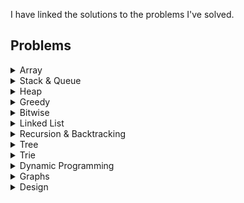 I have linked the solutions to the problems I've solved.

## Problems

<details>
  <summary>Array</summary>

**Array**
- [ ] [Remove duplicates from sorted array](./other/array/logicmojo/01-remove-duplicates.md)
- [ ] [Search insert position](./other/array/02-search-insert-position.md)
- [ ] [Fibonacci series](./other/array/03-fibinacci-series.md)
- [ ] [Spiral matrix](./other/array/18-spiral-matrix.md)

- [ ] [Find the smallest and second smallest element in an array](./other/array/21-smallest-2nSmallest.md)
- [ ] [First missing positive](./other/array/15-first-missing-positive.md)
- [x] [Sort 0s 1s 2s](./other/array/15-sort-0-1-2-array.md)

- [x] [Kadane algorithm](./other/array/kadane-algorithm.md)
- [x] [Majority element ( > n/2 times )](./other/array/majority-element-by2.md)
- [x] [Majority element ( > n/3 times ) ](./other/array/majority-element-by3.md)

- [x] [Two sum](./other/array/two-sum.md)
- [ ] [Two sum ii](./other/array/two-sum-ii.md)
- [x] [Three sum](./other/array/three-sum.md)

- [ ] [Rain water tapping](./other/array/rain-water-tapping.md)
- [ ] [Product of array except self](./other/array/product-except-self.md)

- [ ] [Search min in rotated sorted array](./other/array/search-min-rot-sort.md)
- [ ] [Search in rotated sorted array](./other/array/search-rotated-sort-array.md)
- [ ] [Search in rotated sorted array - ii](./other/array/search-rotated-sort-array-2.md)

- [ ] [Contains Duplicate](./other/array/contains-duplicate.md)
- [ ] [Container with most water](./other/array/container-most-water.md)
- [ ] [Maximum product subarray](./other/array/max-prod-subarray.md)

- [ ] [Merge two overlapping intervals](./other/array/merge-two-overlapping-intervals.md)
- [ ] [Valid parenthesis](./other/array/valid-parenthesis.md)
- [ ] [Missing Number](./other/array/missing-number.md)
- [ ] [Valid Sudoku](./other/array/valid-sudoku.md)
- [ ] [Valid Palindrome](./other/array/valid-palindrome.md)
- [ ] [Set Matrix Zeros](./other/array/set-matrix-zeros.md)
- [ ] [Longest Consecutive Sequence](./other/array/longest-consecutive-seq.md)

- [ ] [Next Permutation](./other/array/next-permutation.md)

- [ ] [Count Palindromic substrings](./other/array/cnt-palindromic-subtr.md)
- [ ] [Convert Roman to Integer](./other/array/roman-to-int.md)
- [ ] [Convert Integer to Roman](./other/array/int-to-roman.md)


**TODO:**
- [ ] Transpose of matrix
- [ ] Rotate Image
- [ ] Maximum Value in increasing - decreasing array
- [ ] Matrix Rotation in place
- [ ] Celebrity Problem
- [ ] Quicksort implementation - Kth smallest
- [ ] Median of two sorted array
- [ ] Maximum of all subarrays of size K 


**Sliding Window: Fixed**

**Sliding Window: Variable**
- [ ] [Minimum Window Substring](./other/array/min-window-substring.md)
- [ ] [Longest substring without repeating characters](./other/array/longest-substr-wo-repeat.md)
- [ ] [Longest Repeating Character Replacement](./other/array/longest-repeatn-char-replacement.md)
- [x] [Group Anagrams](./other/array/group.anagrams.md)

- [ ] [Longest subarray with sum k](./other/map/longest-subarray-sum-k.md)
- [ ] [Count of subarrays with sum k](./other/map/count-subarray-sum-k.md)


- [ ] [Maximum sum of distinct subarrays with size k](./other/array/max-sum-distinct-subarray-size-k.md)
- [ ] [First Negative Integer in every window of size k](./other/array/first-negative-in-subarray-size-k.md)

</details>

<details>
  <summary>Stack & Queue</summary>

- [x] [NGR - Next Greatest Right](./other/stack/ngr.md)
- [x] [NSL - Next Smallest Left](./other/stack/nsl.md)
- [x] [Stock Span](./other/stack/stock-span.md)
- [x] [Max area Histogram](./other/stack/max-area-histogram.md)
- [x] [Daily Temperatures](./other/stack/daily-temperatures.md)

</details>

<details>
  <summary>Heap</summary>

- [x] [kth Largest element](./other/heap/kth-largest.md)
- [x] [Return K largest elements](./other/heap/kth-largest-elements-list.md)
- [x] [K Most frequenct elements](./other/heap/kth-frequence.md)
- [x] [Closest Points to origin](./other/heap/closest-to-origin.md)
- [ ] [Frequency Sort](.other/heap/frequency-sort.md)

</details>

<details>
  <summary>Greedy</summary>

- [x] [Jump Game](./other/greedy/jump-game-i.md)
- [x] [Gas Station](./other/greedy/gas-station.md)

- [x] [N Meetings in one room](./other/greedy/n-meetings.md)
- [x] [Maximum Meetings in One Room (N meeting extended)](./other/greedy/max-meetings.md)
- [x] [Maximum Platforms](./other/greedy/maximum-platforms.md)
- [x] [Job Sequencing](./other/greedy/job-sequencing.md)

- [x] [Fractional Knapsack](./other/greedy/fractional-knapsack.md)
- [x] [Huffman Encoding](./other/greedy/huffman-encoding.md)
- [x] [Min cost of ropes](./other/greedy/min-cost-ropes.md)
- [x] [Chocolate distribution problem](./other/greedy/chocolate-distribution.md)

</details>

<details>
  <summary>Bitwise</summary>

- [ ] [Count number of ones](./other/bitwise/01-one-bits.md)
- [ ] [Counting Bits](./other/bitwise/02-counting-bits.md)
- [ ] [Reverse Bits](./other/bitwise/03-reverse-bits.md)

</details>

<details>
  <summary>Linked List</summary>

- [ ] [Reverse a List](./other/list/01-reverse-list.md)

- [ ] [Check if the List has a cycle](./other/list/02-hasCycle.md)
- [ ] [Find the length of the Cycle](./other/list/03-Length-of-cycle.md)
- [ ] [Get the starting-node of the cycle](./other/list/04-starting-node.md)

- [ ] [Find the intersection node of two Lists](./other/list/05-intersection-node-two-lists.md)

- [ ] [Middle of a List](./other/list/06-middle-of-list.md)
- [ ] [Check Palindrome](./other/list/10-check-palindrome.md)

- [ ] [Get Nth node from end of LinkedList](./other/list/07-end-of-list.md)
- [ ] [Remove Nth node from end of LinkedList](./other/list/08-remove-nth-node-from-end.md)

- [ ] [Merge Two sorted LinkedList](./other/list/09-merge-two-sorted-list.md)
- [ ] [Merge K sorted LinkedList](./other/list/merge-k-sorted-lists.md)

- [ ] [Add two linked lists](./other/list/11-add-two-lists.md)
- [ ] [Add two number](./other/list/15-add-two-numbers.md)

- [ ] [Flattening a linked list](./other/list/12-flattening-a-list.md)

- [ ] [Reverse a linked list in k-groups](./other/list/13-reverse-nodes-in-k.md)
- [ ] [Rotate a LinkedList](./other/list/14-rotate-list-k.md)

</details>

<details>
  <summary>Recursion & Backtracking</summary>

- [x] [Subsets-I](./other/recur_backtrack/01-subset-I.md)
- [x] [Subsets-II](./other/recur_backtrack/02-subset-II.md)
- [x] [Permutation-I](./other/recur_backtrack/03-permutation-I.md)
- [x] [Permutation-II](./other/recur_backtrack/04-permutation-II.md)
- [x] [Combination-sum-I](./other/recur_backtrack/05-combination-i.md)
- [x] [Combination-sum-II](./other/recur_backtrack/06-combination-ii.md)
- [x] [N Queens - I](./other/recur_backtrack/02-n-queens-I.md)
- [x] [Word Search](./other/recur_backtrack/01-word-search.md)
- [x] [Generate Correct Parenthesis](./other/recur_backtrack/generate-parenthesis.md)

**TODO:**
- [ ] [Combination-sum-iii]()
- [ ] [Kth Permutation Sequence]()
- [ ] [N Queens - II]()
- [ ] [Rat Maze Problem]()
- [ ] [Knight Walk Problem]()
- [ ] [Pow(x, n)]()
- [ ] [Sudoku Solver]()
- [ ] [M Coloring Problem]()
</details>

<details>
  <summary>Tree</summary>

[Leetcode Tree Constructor](./other/tree/tree-constructor.md)

- [ ] [InOrder Traversal- Recursive & Iterative](./other/tree/01-in-order.md)
- [ ] [Preorder Traversal - Recursive & Iterative](./other/tree/02-pre-order.md)
- [ ] [Postorder Traversal - Recursive & Iterative](./other/tree/03-post-order.md)
- [ ] [kth smallest in BST](./other/tree/04-kth-smallest.md)
- [ ] [Sum root to leaf](./other/tree/05-sum-root-to-leaf.md)
- [ ] [Boundary nodes](./other/tree/06-boundary-nodes.md)
- [ ] [Depth of a BT](./other/tree/07-depth-of-bt.md)
- [ ] [Sum of all nodes](./other/tree/08-sum-of-all-nodes.md)
- [ ] [Level order traversal](./other/tree/09-level-order-traversal.md);
- [ ] [ZigZag order traversal](./other/tree/10-zigzag-order-traversal.md)
- [ ] [Odd even level difference](./other/tree/11-odd-even-level-diff.md)
- [ ] [Count the number of leaf nodes](./other/tree/12-no-of-leaf-nodes.md)
- [ ] [Diameter of a Btree](./other/tree/13-diameter-of-btree.md)
- [ ] [Is the BTree Balanced](./other/tree/14-balanced-tree.md)
- [ ] [Left View](./other/tree/15-left-view.md)
- [ ] [Right View](./other/tree/16-right-view.md)
- [ ] [Vertical Order Traversal](./other/tree/17-vertical-order-traversal.md)
- [ ] [Top View](./other/tree/18-top-view.md)
- [ ] [Bottom View](./other/tree/19-bottom-view.md)
- [ ] [Path to Node](./other/tree/20-path-to-node.md)
- [ ] [Max Path sum](./other/tree/21-max-path-sum.md)
- [ ] [Construct a binary tree from preorder](./other/tree/22-construct-tree-preorder.md)
- [ ] [Construct a binary tree from inorder and preorder](./other/tree/23-construct-tree-inorder-preorder.md)
- [ ] [Same Tree](./other/tree/same-tree.md)
- [ ] [Is the BTree Symmetric](./other/tree/25-is-tree-symmetric.md)
- [ ] [Least common ancestor - Binary Tree](./other/tree/26-lca.md)
- [ ] [Least common ancestor - Binary Search Tree](./other/tree/27-lca-bst.md)
- [ ] [Maximum width of a Binary Tree](./other/tree/27-max-width-of-btree.md)
- [ ] [Serialize and Deserialize a Btree](./other/tree/28-serialize-deserialize-btree.md)
- [ ] [Is sub-tree](./other/tree/29-is-subtree.md)
- [ ] [Good Nodes](./other/tree/good-node.md)
- [ ] [Invert a BTree](./other/tree/invert-btree.md)
- [ ] [Merge two BTree](./other/tree/merge-two-btree.md)
- [ ] [Sorted Array to Balanced BTree](./other/tree/sorted-balancedBtree.md)
- [ ] [Triangle min path sum](./other/tree/triangle.md)
- [ ] [Valid BTree](./other/tree/valid-btree.md)
- [ ] [House Robber III](./other/tree/house-robber-iii.md)
- [ ] [Bottom Left Tree Value](./other/tree/bottom-left.md)
- [ ] [Trim BST](./other/tree/trim-bst.md)
- [ ] [Has Path Sum](./other/tree/has-path-sum.md)
- [ ] [BST Iterator](./other/tree/bst-iterator.md)
- [ ] [Populating Next Right Pointers](./other/tree/next-right-ptr.md)

**TODO:**
- [ ] [Siblings & Cousins]
- [ ] [Burn a tree]

</details>

<details>
  <summary>Trie</summary>

- [x] [Build a Trie](./other/trie/implement-trie.md)
- [ ] [Design Add & Search Words](./other/trie/add-search-words.md)

</details>

<details>
  <summary>Dynamic Programming</summary>

**Patterns**
- [ ] [0/1 Knapsack](./other/dp/generic-algorithm.md)
- [ ] [Unbounded Knapsack](./other/dp/generic-algorithm.md)
- [ ] [Min Max Subsequences](./other/dp/generic-algorithm.md)
- [ ] [Partition DP](./other/dp/generic-algorithm.md)

**Mix DP**
- [x] [Climbing Stairs](./other/dp/I-01-climbing-stairs.md)
- [x] [House Robber](./other/dp/I-02-house-robber.md)
- [x] [House Robber II](./other/dp/I-02-house-robber-ii.md)
- [x] [Min cost climbing stairs](./other/dp/min-cost-climbstairs.md)
- [x] [Decode Ways](./other/dp/I-04-decode-ways.md)
- [x] [Pascal's Triangle](./other/dp/pascals-triangle.md)
- [x] [Unique Paths](./other/dp/I-03-unique-paths.md)
- [x] [Word Break](./other/dp/I-05-work-break.md)
- [x] [Buy and Sell Stock I](./other/array/stock-buy-sell.md)
- [x] [Buy and Sell Stock II](./other/array/stock-buy-sell-ii.md)
- [x] [Buy and Sell Stock III](./other/array/stock-buy-sell-iii.md)
- [x] [Buy and Sell Stock IV](./other/array/stock-buy-sell-iv.md)
- [x] [Best time to buy/sell stock with cooldown](./other/dp/I-2dp-buy-sell-cooldown.md)
- [x] [Jump Game - II](./other/greedy/jump-game-ii.md)
- [x] [Jump Game - III](./other/greedy/jump-game-iii.md)
- [ ] [Unique BST](./other/dp/unique-bst.md)
- [ ] [Perfect Squares](./other/dp/perfect-squares.md)
- [ ] [Regular Expression Matching](./other/dp/regex-matching.md)
- [ ] [All Possible Full Binary Tree](./other/dp/all-possible-fbt.md)
- [ ] [Stone Game I](./other/dp/stone-game-i.md)
- [ ] [Integer Break](./other/dp/integer-break.md)

**I. 2-DP:**:
- [x] [Interleaving String](./other/dp/I-2dp-interleaving-string.md)
- [x] [Longest Increasing Path in matrix](./other/dp/I-2dp-lip-matrix.md)
- [ ] [Distinct Subsequence](./other/dp/I-2dp-distinct-subseq.md)
- [ ] [Unique Paths II](./other/dp/I-2dp-unique-path-2.md)
- [ ] [Minimum Path Sum](./other/dp/II-2dp-min-path-sum.md)
- [ ] [Maximal Squared](./other/dp/maximal-square.md)
- [ ] [Paint Houses - I](./other/dp/paint-houses-i.md)

**II. 0/1 Knapsack**
- [x] [Knapsack problem](./other/dp/I-01-knapsack.md)
- [x] [Subset sum problem](./other/dp/I-02-subset-sum.md)
- [ ] [Count of subset problem - Perfect Sum](./other/dp/I-03-count-of-subset.md)
- [x] [Equal Partition problem](./other/dp/I-04-equal-partition.md)
- [ ] [Minimum subset sum difference](./other/dp/I-05-minimum-subset-sum-diff.md)
- [ ] [No. of subset with given difference](./other/dp/I-06-#-subset-diff.md)
- [x] [Target sum](./other/dp/I-07-target-sum.md)

**III. Unbounded Knapsack**
- [x] [Rod cutting problem](./other/dp/II-1-rod-cutting.md)
- [x] [Coin Change 1 - min coins](./other/dp/II-2-coin-change-i.md)
- [x] [Coin Change 2 - max ways](./other/dp/II-3-coin-change-ii.md)
- [x] [Combination IV](./other/dp/combination-sum-iv.md)

**IV. Subsequence - Substring**
- [x] [Length - Longest Common Subsequence](./other/dp/III-01-lcs.md)
- [x] [Print - Longest Common Subsequence](./other/dp/III-03-print-lcs.md)

- [ ] [Length - Longest common substring](./other/dp/III-02-lc-substring.md)

- [ ] [Length - Shortest Common Supersequence](./other/dp/III-04-length-scs.md)
- [ ] [Print - Shortest Common Supersequence](./other/dp/III-05-print-scs.md)

- [ ] [Minimum number insertion or deletion](./other/dp/III-06-min-insertion-deletion.md)
- [ ] [Minimum number of deletions to make a palindrome](./other/dp/III-08-min-deletion-palindrome.md)

- [ ] [Edit Distance](./other/dp/III-edit-distance.md)

- [x] [Longest Palindromic subsequence](./other/dp/III-07-lps.md)
- [ ] [Longest repeating subsequence](./other/dp/III-09-longest-repeating-subseq.md)
- [x] [Longest increasing subsequence](./other/dp/III-10-longest-increasing-subsequence.md)
- [ ] [Maximum Alternating Subsequence Sum](./other/dp/max-alt-subseq-sum.md)

**V Partition DP**
- [ ] [Matrix Chain Multiplication](./other/dp/IV-01-mcm.md)
- [x] [Palindrome Partitioning](./other/dp/IV-02-palindrome-partitioning.md)
- [ ] [Print longest Palindromic substring](./other/dp/IV-03-longest-palindromic-substring.md) 

</details>

<details>
  <summary>Graphs</summary>

**Graph I**
| No | Questions | Way |
|----|-----------|-----|
| 1. | [BFS - Implementation](./other/graph/01-bfs.md) | Queue + visited[] |
| 2. | [DFS - Implementation](./other/graph/02-dfs.md) | Visited[] |
| 3. | [Number of Provinces](./other/graph/03-no-of-provinces.md) | BFS - disconnected components |
| 4. | [Number of Islands](./other/graph/04-no-of-islands.md) | Modified Number of Provinces + 1-degree traversal up, right, down, left |
| 5. | [Flood Fill](./other/graph/05-flood-fill.md) | Modified Traversal |
| 6. | [Rotten Oranges](./other/graph/06-rotten-oranges.md) | Modified BFS - With a Time Counter |
| 7. | [Detect cycle using BFS - Undirected Graph](./other/graph/07-detect-cycle-bfs.md) | Neighbour is visted => Neighbour is current node's parent |
| 8. | [Detect cycle using DFS - Undirected Graph](./other/graph/08-detect-cycle-dfs.md) | Neighbour is visted => Neighbour is current node's parent |
| 9. | [Detect cycle using DFS - Directed Graph](./other/graph/09-detect-cycle-dfs-dgraph.md) | visited[] + dfsVisited[] (backtracking) : tracks visited path |
| 10. | [Topological Sort - DFS](./other/graph/10-toposort-dfs.md) | visited[] + stk.push(node) backtracking |
| 11. | [Topological Sort - BFS - Kahn's Algorithm](./other/graph/11-toposort-bfs.md) | indegree[] , Kahn Algorithm  |
| 12. | [Detect cycle using DFS - Directed Graph](./other/graph/12-detect-cycle-bfs-dgraph.md) | indegree[] or Kahn Algorithm |
| 13. | [Bipartite Graph - BFS](./other/graph/13-bfs-bipartite.md) | color[], `color[currNode] == color[neighbour]` |
| 14. | [Bipartite Graph - DFS](./other/graph/14-dfs-bipartite.md) | color[], `color[currNode] == color[neighbour]` |
| 15. | [Clone Graph](./other/graph/15-clone-graph.md) | DFS + Mapping GivenNode to ClonedNode |

**Graph II**
>Note: Shortest Path Question will require a `distance[]` for every problem

| No | Questions | Way |
|----|-----------|-----|
| 1. | [Shortest Path - Non-Weighted + Undirected Graph](./other/graph/15-shortestPath-udg.md) | BFS + parent[] | 
| 2. | [Shortest Path - Weighted + Directed Graph](./other/graph/16-shortestPath-dag.md)       | Topological Stack + parent[] |
| 3. | [Shortest Path - Weighted Graph( UDG)](./other/graph/17-dijkstra-dag.md)                | Djikstra Algorithm |
| 4. | [Shortest Path - In Binary Maze](./other/graph/18-binary-maze.md)                       | Djikstra Algorithm |


**TODO:**
- Templates
1. Construct Graph from given edges

- Problems
- [ ] [Cheapest Flight in K stops]()
- [ ] [Getting minimum distance to reach stop]()
- [ ] [Minimum Spanning Tree - Prims Algorithm]()
- [ ] [Kruskal Algorithm]()
- [ ] [No of operations to make Network connected]()
- [ ] [Bridges in Graph]()
- [ ] [Atriculation Points in Graph]()
- [ ] [KosaRaju's Algorithm]()
- [ ] [Bellman Ford]()

</details>

<details>
  <summary>Design</summary>

- [ ] [LRU Cache](./other/miscellaneous/lru-cache.md)
- [ ] [Min Stack](./other/miscellaneous/min-stack.md)
- [ ] [Kth Largest in the Stream](./other/miscellaneous/kth-largest-in-stream.md)

</details>

</details>